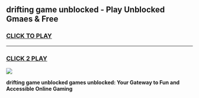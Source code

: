 
## drifting game unblocked - Play Unblocked Gmaes & Free
<h3>
<a href="https://news.freeplayer.one?title=drifting_game_unblocked&ref=23F">CLICK TO PLAY</a></h3>
<hr>

<h3>
<a href="https://news.freeplayer.one?title=drifting_game_unblocked&ref=23F">CLICK 2 PLAY</a>
  
</h3>

<a href="https://news.freeplayer.one?title=drifting_game_unblocked&ref=23F/"><img src="https://clearcache.store/games.png"></a>


**drifting game unblocked games unblocked: Your Gateway to Fun and Accessible Online Gaming**
